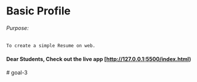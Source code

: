 # Basic Profile

###### Purpose:
    To create a simple Resume on web.

#### Dear Students, Check out the live app [http://127.0.0.1:5500/index.html) 
 #   g o a l - 3 
 
 
